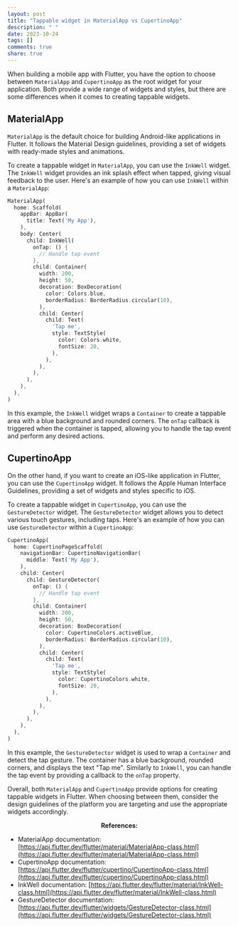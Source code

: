 ```yaml
---
layout: post
title: "Tappable widget in MaterialApp vs CupertinoApp"
description: " "
date: 2023-10-24
tags: []
comments: true
share: true
---
```


When building a mobile app with Flutter, you have the option to choose between `MaterialApp` and `CupertinoApp` as the root widget for your application. Both provide a wide range of widgets and styles, but there are some differences when it comes to creating tappable widgets.

## MaterialApp

`MaterialApp` is the default choice for building Android-like applications in Flutter. It follows the Material Design guidelines, providing a set of widgets with ready-made styles and animations.

To create a tappable widget in `MaterialApp`, you can use the `InkWell` widget. The `InkWell` widget provides an ink splash effect when tapped, giving visual feedback to the user. Here's an example of how you can use `InkWell` within a `MaterialApp`:

```dart
MaterialApp(
  home: Scaffold(
    appBar: AppBar(
      title: Text('My App'),
    ),
    body: Center(
      child: InkWell(
        onTap: () {
          // Handle tap event
        },
        child: Container(
          width: 200,
          height: 50,
          decoration: BoxDecoration(
            color: Colors.blue,
            borderRadius: BorderRadius.circular(10),
          ),
          child: Center(
            child: Text(
              'Tap me',
              style: TextStyle(
                color: Colors.white,
                fontSize: 20,
              ),
            ),
          ),
        ),
      ),
    ),
  ),
)
```

In this example, the `InkWell` widget wraps a `Container` to create a tappable area with a blue background and rounded corners. The `onTap` callback is triggered when the container is tapped, allowing you to handle the tap event and perform any desired actions.

## CupertinoApp

On the other hand, if you want to create an iOS-like application in Flutter, you can use the `CupertinoApp` widget. It follows the Apple Human Interface Guidelines, providing a set of widgets and styles specific to iOS.

To create a tappable widget in `CupertinoApp`, you can use the `GestureDetector` widget. The `GestureDetector` widget allows you to detect various touch gestures, including taps. Here's an example of how you can use `GestureDetector` within a `CupertinoApp`:

```dart
CupertinoApp(
  home: CupertinoPageScaffold(
    navigationBar: CupertinoNavigationBar(
      middle: Text('My App'),
    ),
    child: Center(
      child: GestureDetector(
        onTap: () {
          // Handle tap event
        },
        child: Container(
          width: 200,
          height: 50,
          decoration: BoxDecoration(
            color: CupertinoColors.activeBlue,
            borderRadius: BorderRadius.circular(10),
          ),
          child: Center(
            child: Text(
              'Tap me',
              style: TextStyle(
                color: CupertinoColors.white,
                fontSize: 20,
              ),
            ),
          ),
        ),
      ),
    ),
  ),
)
```

In this example, the `GestureDetector` widget is used to wrap a `Container` and detect the tap gesture. The container has a blue background, rounded corners, and displays the text "Tap me". Similarly to `InkWell`, you can handle the tap event by providing a callback to the `onTap` property.

Overall, both `MaterialApp` and `CupertinoApp` provide options for creating tappable widgets in Flutter. When choosing between them, consider the design guidelines of the platform you are targeting and use the appropriate widgets accordingly.

<div align="center"><b>References:</b></div>

- MaterialApp documentation: [https://api.flutter.dev/flutter/material/MaterialApp-class.html](https://api.flutter.dev/flutter/material/MaterialApp-class.html)
- CupertinoApp documentation: [https://api.flutter.dev/flutter/cupertino/CupertinoApp-class.html](https://api.flutter.dev/flutter/cupertino/CupertinoApp-class.html)
- InkWell documentation: [https://api.flutter.dev/flutter/material/InkWell-class.html](https://api.flutter.dev/flutter/material/InkWell-class.html)
- GestureDetector documentation: [https://api.flutter.dev/flutter/widgets/GestureDetector-class.html](https://api.flutter.dev/flutter/widgets/GestureDetector-class.html)